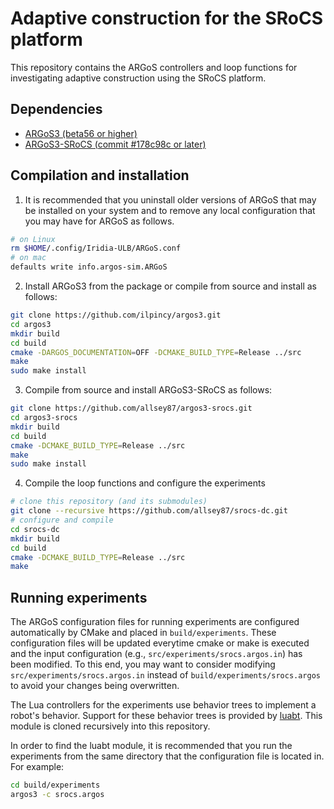 # Adaptive construction for the SRoCS platform

This repository contains the ARGoS controllers and loop functions for investigating adaptive construction using the SRoCS platform.

## Dependencies
* [ARGoS3 (beta56 or higher)](https://www.argos-sim.info/core.php)
* [ARGoS3-SRoCS (commit #178c98c
or later)](https://github.com/allsey87/argos3-srocs)

## Compilation and installation
1. It is recommended that you uninstall older versions of ARGoS that may be installed on your system and to remove any local configuration that you may have for ARGoS as follows.

```bash
# on Linux
rm $HOME/.config/Iridia-ULB/ARGoS.conf
# on mac
defaults write info.argos-sim.ARGoS
```

2. Install ARGoS3 from the package or compile from source and install as follows:
```bash
git clone https://github.com/ilpincy/argos3.git
cd argos3
mkdir build
cd build
cmake -DARGOS_DOCUMENTATION=OFF -DCMAKE_BUILD_TYPE=Release ../src
make
sudo make install
```

3.  Compile from source and install ARGoS3-SRoCS as follows:
```bash
git clone https://github.com/allsey87/argos3-srocs.git
cd argos3-srocs
mkdir build
cd build
cmake -DCMAKE_BUILD_TYPE=Release ../src
make
sudo make install
```

4. Compile the loop functions and configure the experiments
```bash
# clone this repository (and its submodules)
git clone --recursive https://github.com/allsey87/srocs-dc.git
# configure and compile
cd srocs-dc
mkdir build
cd build
cmake -DCMAKE_BUILD_TYPE=Release ../src
make
```

## Running experiments
The ARGoS configuration files for running experiments are configured automatically by CMake and placed in `build/experiments`. These configuration files will be updated everytime cmake or make is executed and the input configuration (e.g., `src/experiments/srocs.argos.in`) has been modified. To this end, you may want to consider modifying `src/experiments/srocs.argos.in` instead of `build/experiments/srocs.argos` to avoid your changes being overwritten.

The Lua controllers for the experiments use behavior trees to implement a robot's behavior. Support for these behavior trees is provided by [luabt](https://github.com/allsey87/luabt). This module is cloned recursively into this repository.

In order to find the luabt module, it is recommended that you run the experiments from the same directory that the configuration file is located in. For example:

```bash
cd build/experiments
argos3 -c srocs.argos
```

